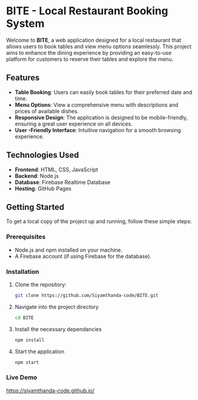 # BITE - Local Restaurant Booking System

Welcome to **BITE**, a web application designed for a local restaurant that allows users to book tables and view menu options seamlessly. This project aims to enhance the dining experience by providing an easy-to-use platform for customers to reserve their tables and explore the menu.

## Features

- **Table Booking**: Users can easily book tables for their preferred date and time.
- **Menu Options**: View a comprehensive menu with descriptions and prices of available dishes.
- **Responsive Design**: The application is designed to be mobile-friendly, ensuring a great user experience on all devices.
- **User -Friendly Interface**: Intuitive navigation for a smooth browsing experience.

## Technologies Used

- **Frontend**: HTML, CSS, JavaScript 
- **Backend**: Node.js
- **Database**: Firebase Realtime Database
- **Hosting**: GitHub Pages

## Getting Started

To get a local copy of the project up and running, follow these simple steps:

### Prerequisites

- Node.js and npm installed on your machine.
- A Firebase account (if using Firebase for the database).

### Installation

1. Clone the repository:
   ```bash
   git clone https://github.com/Siyamthanda-code/BITE.git

2. Navigate into the project directory
   ```bash
   cd BITE

3. Install the necessary dependancies
   ```bash
   npm install

4. Start the application
   ```bash
   npm start

### Live Demo
https://siyamthanda-code.github.io/
